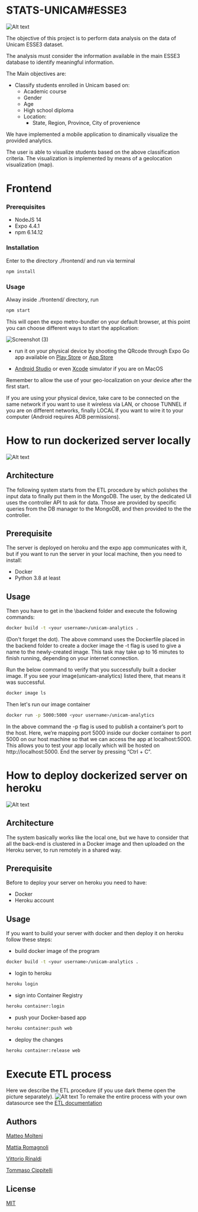 # STATS-UNICAM#ESSE3

![Alt text](1.jpg?raw=true "Titolo")

The objective of this project is to perform data analysis on the data of Unicam ESSE3 dataset. 

The analysis must consider the information available in the main ESSE3 database to identify meaningful information.

The Main objectives are:
- Classify students enrolled in Unicam based on:
  - Academic course
  - Gender
  - Age
  - High school diploma
  - Location:
    -  State, Region, Province, City of provenience

 We have implemented a mobile application to dinamically visualize the provided analytics.

The user is able to visualize students based on the above classification criteria.
The visualization is implemented by means of a geolocation visualization (map). 

# Frontend

### Prerequisites

- NodeJS 14
- Expo 4.4.1
- npm 6.14.12


### Installation

Enter to the directory ./frontend/ and run via terminal
```bash
npm install
```

### Usage
Alway inside ./frontend/ directory, run

```bash
npm start
```



This will open the expo metro-bundler on your default browser, at this point you can choose different ways to start the application:

![Screenshot (3)](https://user-images.githubusercontent.com/56272257/116522645-b732eb00-a8d5-11eb-9b58-acdc2d0fba6c.png)


- run it on your physical device by shooting the QRcode through Expo Go app available on [Play Store](https://play.google.com/store/apps/details?id=host.exp.exponent&hl=it&gl=US) or
[App Store](https://apps.apple.com/it/app/expo-go/id982107779)

- [Android Studio](https://developer.android.com/studio) or even [Xcode](https://developer.apple.com/documentation/xcode/running-your-app-in-the-simulator-or-on-a-device) simulator if you are on MacOS



Remember to allow the use of your geo-localization on your device after the first start.

If you are using your physical device, take care to be connected on the same network if you want to use it wireless via LAN, or choose TUNNEL if you are on different networks, finally LOCAL if you want to wire it to your computer (Android requires ADB permissions).

# How to run dockerized server locally
![Alt text](docs/diagrams/SystemArchitectureDocker.png?raw=true "dock")

## Architecture
The following system starts from the ETL procedure by which polishes the input data to finally put them in the MongoDB. 
The user, by the dedicated UI uses the controller API to ask for data. Those are provided by specific queries from the DB manager to the MongoDB, and then provided to the the controller.
## Prerequisite
The server is deployed on heroku and the expo app communicates with it, but if you want to run the server in your local machine, then you need to install:
- Docker
- Python 3.8 at least
## Usage
Then you have to get in the \backend folder and execute the following commands:
```bash
docker build -t <your username>/unicam-analytics .
```
(Don't forget the dot).
The above command uses the Dockerfile placed in the backend folder to create a docker image
the -t flag is used to give a name to the newly-created image.
This task may take up to 16 minutes to finish running, depending on your internet connection.

Run the below command to verify that you successfully built a docker image. If you see your image(unicam-analytics) listed there, that means it was successful.
```bash
docker image ls
```
Then let's run our image container
```bash
docker run -p 5000:5000 <your username>/unicam-analytics
```
In the above command the -p flag is used to publish a container’s port to the host.
Here, we’re mapping port 5000 inside our docker container to port 5000 on our host machine so that we can access the app at localhost:5000.
This allows you to test your app locally which will be hosted on http://localhost:5000.
End the server by pressing “Ctrl + C”.

# How to deploy dockerized server on heroku
![Alt text](docs/diagrams/SystemArchitectureHeroku.png?raw=true "herk")

## Architecture
The system basically works like the local one, but we have to consider that all the back-end is clustered in a Docker image and then uploaded on the Heroku server, to run remotely in a shared way.
## Prerequisite
Before to deploy your server on heroku you need to have:
- Docker 
- Heroku account
## Usage
If you want to build your server with docker and then deploy it on heroku follow these steps:
- build docker image of the program
```bash
docker build -t <your username>/unicam-analytics .
```
- login to heroku
```bash
heroku login
```
- sign into Container Registry
```bash
heroku container:login
```
- push your Docker-based app
```bash
heroku container:push web
```
- deploy the changes
```bash
heroku container:release web
```
# Execute ETL process
Here we describe the ETL procedure (if you use dark theme open the picture separately).
![Alt text](docs/diagrams/ETLdiagram.svg?raw=true "etl")
To remake the entire process with your own datasource see the [ETL documentation](backend/ETL-Config/help.MD)

## Authors
[Matteo Molteni](https://github.com/Matteoo98) 

[Mattia Romagnoli](https://github.com/Mattia-98) 

[Vittorio Rinaldi](https://github.com/victor356) 

[Tommaso Cippitelli](https://github.com/Tcippy) 


## License 
[MIT](https://choosealicense.com/licenses/mit/)
